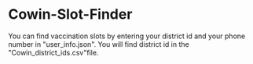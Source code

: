 # Cowin-Slot-Finder

You can find vaccination slots by entering your district id and your phone number in "user_info.json". You will find district id in the "Cowin_district_ids.csv"file.

